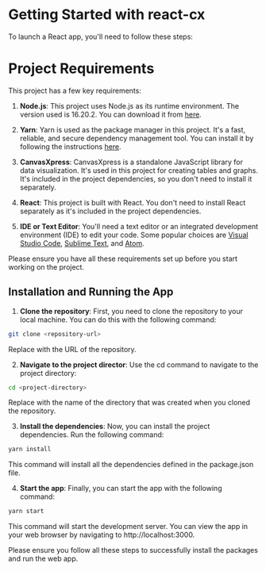 # Getting Started with react-cx
To launch a React app, you'll need to follow these steps:



# Project Requirements

This project has a few key requirements:

1. **Node.js**: This project uses Node.js as its runtime environment. The version used is 16.20.2. You can download it from [here](https://nodejs.org/en/download/).

2. **Yarn**: Yarn is used as the package manager in this project. It's a fast, reliable, and secure dependency management tool. You can install it by following the instructions [here](https://classic.yarnpkg.com/en/docs/install/).

3. **CanvasXpress**: CanvasXpress is a standalone JavaScript library for data visualization. It's used in this project for creating tables and graphs. It's included in the project dependencies, so you don't need to install it separately.

4. **React**: This project is built with React. You don't need to install React separately as it's included in the project dependencies.

5. **IDE or Text Editor**: You'll need a text editor or an integrated development environment (IDE) to edit your code. Some popular choices are [Visual Studio Code](https://code.visualstudio.com/download), [Sublime Text](https://www.sublimetext.com/3), and [Atom](https://atom.io/).

Please ensure you have all these requirements set up before you start working on the project.

## Installation and Running the App

1. **Clone the repository**: First, you need to clone the repository to your local machine. You can do this with the following command:

```bash
git clone <repository-url>
```

Replace <repository-url> with the URL of the repository.

2. **Navigate to the project director**: Use the cd command to navigate to the project directory:

```bash
cd <project-directory>
```

Replace <project-directory> with the name of the directory that was created when you cloned the repository.

3. **Install the dependencies**: Now, you can install the project dependencies. Run the following command:

```bash
yarn install
```

This command will install all the dependencies defined in the package.json file.


4. **Start the app**: Finally, you can start the app with the following command:

```bash
yarn start
```

This command will start the development server. You can view the app in your web browser by navigating to http://localhost:3000.

Please ensure you follow all these steps to successfully install the packages and run the web app.

